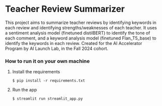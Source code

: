 # Teacher Review Summarizer

This project aims to summarize teacher reviews by identifying keywords in each review and identifying strengths/weaknesses of each teacher.
It uses a sentiment analysis model (finetuned distilBERT) to identify the tone of each comment, and a keyword analysis model (finetuned Flan_T5_base) to identify the keywords in each review.
Created for the AI Accelerator Program by AI Launch Lab, in the Fall 2024 cohort.


### How to run it on your own machine

1. Install the requirements

   ```
   $ pip install -r requirements.txt
   ```

2. Run the app

   ```
   $ streamlit run streamlit_app.py
   ```
